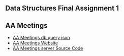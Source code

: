 ## Data Structures Final Assignment 1 ##
## AA Meetings ##

* [AA Meetings db query json](http://18.207.111.248:8080/aameetings)
* [AA Meetings Website](http://18.207.111.248:8080/aa)
* [AA Meetings server Source Code](https://github.com/colmccaffrey/data-structures/tree/master/finals)






